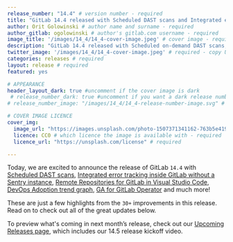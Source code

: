 ```yaml
---
release_number: "14.4" # version number - required
title: "GitLab 14.4 released with Scheduled DAST scans and Integrated error tracking" # short title (no longer than 62 characters) - required
author: Orit Golowinski # author name and surname - required
author_gitlab: ogolowinski # author's gitlab.com username - required
image_title: '/images/14_4/14_4-cover-image.jpeg' # cover image - required
description: "GitLab 14.4 released with Scheduled on-demand DAST scans, Integrated error tracking, Remote Repositories for GitLab in Visual Studio Code, DevOps Adoption trend graph, GA for GitLab Operator and much more!" # short description - required
twitter_image: '/images/14_4/14_4-cover-image.jpeg' # required - copy URL from image title section above
categories: releases # required
layout: release # required
featured: yes

# APPEARANCE
header_layout_dark: true #uncomment if the cover image is dark
 # release_number_dark: true #uncomment if you want a dark release number
# release_number_image: "/images/14_4/14_4-release-number-image.svg" # uncomment if you want a svg image to replace the release number that normally overlays the background image

# COVER IMAGE LICENCE
cover_img:
  image_url: "https://images.unsplash.com/photo-1507371341162-763b5e419408?ixid=MnwxMjA3fDB8MHxwaG90by1wYWdlfHx8fGVufDB8fHx8&ixlib=rb-1.2.1&auto=format&fit=crop&w=1478&q=80" # required
  licence: CC0 # which licence the image is available with - required
  licence_url: "https://unsplash.com/license" # required

---
```


<!--
This is the release blog post file. Add here the introduction only.
All remaining content goes into data/release-posts/.

**Use the merge request template "Release-Post", and please set the calendar due
date for each stage (general contributions, review).**

Read through the Release Posts Handbook for more information:
https://about.gitlab.com/handbook/marketing/blog/release-posts/#introduction
-->

Today, we are excited to announce the release of GitLab `14.4` with [Scheduled DAST scans](#scheduled-dast-scans), [Integrated error tracking inside GitLab without a Sentry instance](#integrated-error-tracking-inside-gitlab-without-a-sentry-instance), [Remote Repositories for GitLab in Visual Studio Code](#remote-repositories-for-gitlab-in-visual-studio-code), [DevOps Adoption trend graph](#devops-adoption-trend-graph), [GA for GitLab Operator](#the-gitlab-operator-is-generally-available) and much more!

These are just a few highlights from the `30+` improvements in this release. Read on to check out all of the great updates below.

To preview what's coming in next month’s release, check out our [Upcoming Releases page](/direction/kickoff/), which includes our 14.5 release kickoff video.
